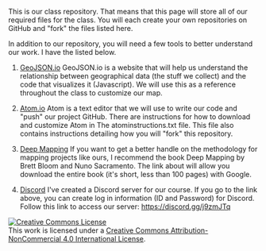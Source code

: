 This is our class repository. That means that this page will store all of our
required files for the class. You will each create your own repositories on
GitHub and "fork" the files listed here.

In addition to our repository, you will need a few tools to better understand
our work. I have the listed below.

1. <a href="http://geojson.io">GeoJSON.io</a>
GeoJSON.io is a website that will help us understand the relationship between
geographical data (the stuff we collect) and the code that visualizes it
(Javascript). We will use this as a reference throughout the class to customize
our map.

2. <a href="http://atom.io">Atom.io</a>
Atom is a text editor that we will use to write our code and "push" our project
GitHub. There are instructions for how to download and customize Atom in The
atominstructions.txt file. This file also contains instructions detailing how
you will "fork" this repository.

3. <a href="https://www.academia.edu/37786062/Deep_Mapping">Deep Mapping</a>
If you want to get a better handle on the methodology for mapping projects like
ours, I recommend the book Deep Mapping by Brett Bloom and Nuno Sacramento. The
link about will allow you download the entire book (it's short, less than 100
pages) with Google.

4. <a href="http://discordapp.com">Discord</a>
I've created a Discord server for our course. If
you go to the link above, you can create log in
information (ID and Password) for Discord. Follow
this link to access our server: https://discord.gg/j9zmJTq

<a rel="license" href="http://creativecommons.org/licenses/by-nc/4.0/">
<img alt="Creative Commons License" style="border-width:0"
src="https://i.creativecommons.org/l/by-nc/4.0/88x31.png" /></a><br />
This work is licensed under a
<a rel="license" href="http://creativecommons.org/licenses/by-nc/4.0/">Creative
Commons Attribution-NonCommercial 4.0 International License</a>.
